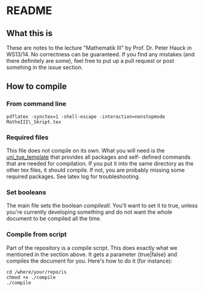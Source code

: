 # README

## What this is

These are notes to the lecture "Mathematik III" by Prof. Dr. Peter Hauck in
WS13/14. No correctness can be guaranteed. If you find any mistakes (and there
definitely are some), feel free to put up a pull request or post somehing in
the issue section.

## How to compile

### From command line

    pdflatex -synctex=1 -shell-escape -interaction=nonstopmode MatheIII\_Skript.tex

### Required files

This file does not compile on its own. What you will need is the
[uni\_tue\_template](https://github.com/k0nze/uni_tue_template) that provides
all packages and self- defined commands that are needed for compilation. If you
put it into the same directory as the other tex files, it should compile. If
not, you are probably missing some required packages. See latex log for
troubleshooting.

### Set booleans

The main file sets the boolean _compileall_. You'll want to set it to true,
unless you're currently developing something and do not want the whole document
to be compiled all the time.

### Compile from script

Part of the repository is a compile script. This does exactly what we mentioned
in the section above. It gets a parameter {true|false} and compiles the
document for you. Here's how to do it (for instance):

    cd /where/your/repo/is
    chmod +x ./compile
    ./compile
